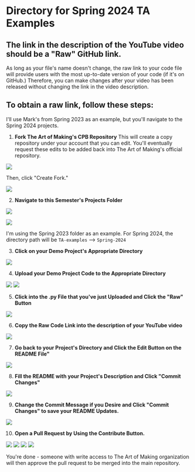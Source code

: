 # Directory for Spring 2024 TA Examples

## The link in the description of the YouTube video should be a "Raw" GitHub link. 

As long as your file's name doesn't change, the raw link to your code file will provide users with the most up-to-date version of your code (if it's on GitHub.) Therefore, you can make changes after your video has been released without changing the link in the video description. 

## To obtain a raw link, follow these steps:

I'll use Mark's from Spring 2023 as an example, but you'll navigate to the Spring 2024 projects.

1. **Fork The Art of Making's CPB Repository**
This will create a copy repository under your account that you can edit. You'll eventually request these edits to be added back into The Art of Making's official repository.

![](../media/raw-code_step-0.png)

Then, click "Create Fork."

![](../media/raw-code_step-0-2.png)

2. **Navigate to this Semester's Projects Folder**

![](../media/raw-code_step-0.1-1.png)

![](../media/raw-code_step-0.1-2.png)

I'm using the Spring 2023 folder as an example. For Spring 2024, the directory path will be `TA-examples` --> `Spring-2024`

3. **Click on your Demo Project's Appropriate Directory**
   
![](../media/raw-code_step-1.png)

4. **Upload your Demo Project Code to the Appropriate Directory**

![](../media/raw-code_step-2.png)
![](../media/raw-code_step-2-2.png)

5. **Click into the .py File that you've just Uploaded and Click the "Raw" Button**

![](../media/raw-code_step-3.png)

6. **Copy the Raw Code Link into the description of your YouTube video**

![](../media/raw-code_step-4.png)

7. **Go back to your Project's Directory and Click the Edit Button on the README File"**

![](../media/raw-code_step-5.png)

8. **Fill the README with your Project's Description and Click "Commit Changes"**

![](../media/raw-code_step-6.png)

9. **Change the Commit Message if you Desire and Click "Commit Changes" to save your README Updates.**

![](../media/raw-code_step-7.png)

10. **Open a Pull Request by Using the Contribute Button.**

![](../media/raw-code_step-11-1.png)
![](../media/raw-code_step-11-2.png)
![](../media/raw-code_step-11-3.png)
![](../media/raw-code_step-11-4.png)

You're done - someone with write access to The Art of Making organization will then approve the pull request to be merged into the main repository. 



